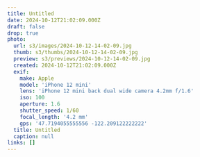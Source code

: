 ```yaml
---
title: Untitled
date: 2024-10-12T21:02:09.000Z
draft: false
drop: true
photo:
  url: s3/images/2024-10-12-14-02-09.jpg
  thumb: s3/thumbs/2024-10-12-14-02-09.jpg
  preview: s3/previews/2024-10-12-14-02-09.jpg
  created: 2024-10-12T21:02:09.000Z
  exif:
    make: Apple
    model: 'iPhone 12 mini'
    lens: 'iPhone 12 mini back dual wide camera 4.2mm f/1.6'
    iso: 100
    aperture: 1.6
    shutter_speed: 1/60
    focal_length: '4.2 mm'
    gps: '47.7194055555556 -122.209122222222'
  title: Untitled
  caption: null
links: []
---
```


